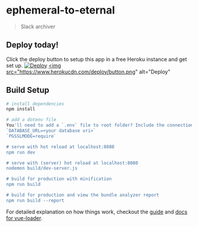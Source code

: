 # ephemeral-to-eternal

> Slack archiver

## Deploy today!
Click the deploy button to setup this app in a free Heroku instance and get set up.
[![Deploy](https://www.herokucdn.com/deploy/button.png)](https://heroku.com/deploy)
<a href="https://heroku.com/deploy" data-external="true" target="_blank">
  <img src="https://www.herokucdn.com/deploy/button.png" alt="Deploy" </img>
</a>


## Build Setup

``` bash
# install dependencies
npm install

# add a dotenv file
You'll need to add a `.env` file to root folder? Include the connection details like below:
`DATABASE_URL=<your database uri>`
`PGSSLMODE=require`

# serve with hot reload at localhost:8080
npm run dev

# serve with (server) hot reload at localhost:8080
nodemon build/dev-server.js

# build for production with minification
npm run build

# build for production and view the bundle analyzer report
npm run build --report
```

For detailed explanation on how things work, checkout the [guide](http://vuejs-templates.github.io/webpack/) and [docs for vue-loader](http://vuejs.github.io/vue-loader).
